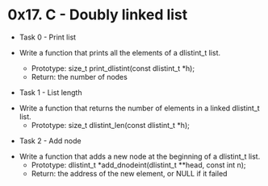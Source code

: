 # 0x17. C - Doubly linked list

- Task 0 - Print list
* Write a function that prints all the elements of a dlistint_t list.

	- Prototype: size_t print_dlistint(const dlistint_t *h);
	- Return: the number of nodes

- Task 1 - List length
* Write a function that returns the number of elements in a linked dlistint_t list.
	- Prototype: size_t dlistint_len(const dlistint_t *h);

- Task 2 - Add node
* Write a function that adds a new node at the beginning of a dlistint_t list.
	- Prototype: dlistint_t *add_dnodeint(dlistint_t **head, const int n);
	- Return: the address of the new element, or NULL if it failed

